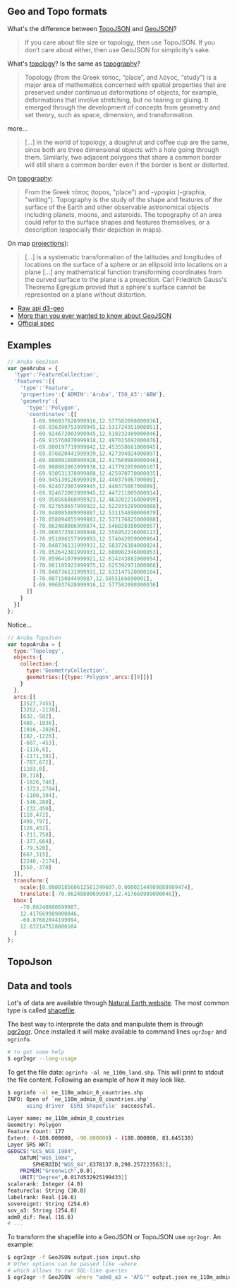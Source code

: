 ## Geo and Topo formats

What's the difference between [TopoJSON](https://github.com/mbostock/topojson/wiki) and [GeoJSON](http://geojson.org/)?
> If you care about file size or topology, then use TopoJSON. If you don’t care about either, then use GeoJSON for simplicity’s sake.

What's [topology](https://en.wikipedia.org/wiki/Topology)? Is the same as [topography](https://en.wikipedia.org/wiki/Topography)?

> Topology (from the Greek τόπος, “place”, and λόγος, “study”) is a major area of mathematics concerned with spatial properties that are preserved under continuous deformations of objects, for example, deformations that involve stretching, but no tearing or gluing. It emerged through the development of concepts from geometry and set theory, such as space, dimension, and transformation.

more...

> [...] in the world of topology, a doughnut and coffee cup are the same, since both are three dimensional objects with a hole going through them. Similarly, two adjacent polygons that share a common border will still share a common border even if the border is bent or distorted.

On [topography](https://en.wikipedia.org/wiki/Topology):

> From the Greek τόπος (topos, "place") and -γραφία (-graphia, "writing"). Topography is the study of the shape and features of the surface of the Earth and other observable astronomical objects including planets, moons, and asteroids. The topography of an area could refer to the surface shapes and features themselves, or a description (especially their depiction in maps).

On map [projections](https://en.wikipedia.org/wiki/Map_projection)):

> [...] is a systematic transformation of the latitudes and longitudes of locations on the surface of a sphere or an ellipsoid into locations on a plane [...] any mathematical function transforming coordinates from the curved surface to the plane is a projection. Carl Friedrich Gauss's Theorema Egregium proved that a sphere's surface cannot be represented on a plane without distortion.

- [Raw api d3-geo](https://github.com/d3/d3-geo)
- [More than you ever wanted to know about GeoJSON](http://www.macwright.org/2015/03/23/geojson-second-bite.html)
- [Official spec](https://tools.ietf.org/html/rfc7946)

## Examples

```js
// Aruba GeoJson
var geoAruba = {
  'type':'FeatureCollection',
  'features':[{
    'type':'Feature',
    'properties':{'ADMIN':'Aruba','ISO_A3':'ABW'},
    'geometry':{
      'type':'Polygon',
      'coordinates':[[
        [-69.996937628999916,12.577582098000036],
        [-69.936390753999945,12.531724351000051],
        [-69.924672003999945,12.519232489000046],
        [-69.915760870999918,12.497015692000076],
        [-69.880197719999842,12.453558661000045],
        [-69.876820441999939,12.427394924000097],
        [-69.888091600999928,12.417669989000046],
        [-69.908802863999938,12.417792059000107],
        [-69.930531378999888,12.425970770000035],
        [-69.945139126999919,12.44037506700009],
        [-69.924672003999945,12.44037506700009],
        [-69.924672003999945,12.447211005000014],
        [-69.958566860999923,12.463202216000099],
        [-70.027658657999922,12.522935289000088],
        [-70.048085089999887,12.531154690000079],
        [-70.058094855999883,12.537176825000088],
        [-70.062408006999874,12.546820380000057],
        [-70.060373501999948,12.556952216000113],
        [-70.051096157999893,12.574042059000064],
        [-70.048736131999931,12.583726304000024],
        [-70.052642381999931,12.600002346000053],
        [-70.059641079999921,12.614243882000054],
        [-70.061105923999975,12.625392971000068],
        [-70.048736131999931,12.632147528000104],
        [-70.00715084499987,12.5855166690001],
        [-69.996937628999916,12.577582098000036]
      ]]
    }
  }]
};
```

Notice...

```js
// Aruba TopoJson
var topoAruba = {
  type:'Topology',
  objects:{
    collection:{
      type:'GeometryCollection',
      geometries:[{type:'Polygon',arcs:[[0]]}]
    }
  },
  arcs:[[
    [3527,7455],
    [3262,-2138],
    [632,-582],
    [480,-1036],
    [1916,-2026],
    [182,-1220],
    [-607,-453],
    [-1116,6],
    [-1171,381],
    [-787,672],
    [1103,0],
    [0,318],
    [-1826,746],
    [-3723,2784],
    [-1100,384],
    [-540,280],
    [-232,450],
    [110,472],
    [499,797],
    [128,452],
    [-211,758],
    [-377,664],
    [-79,520],
    [667,315],
    [2240,-2174],
    [550,-370]
  ]],
  transform:{
    scale:[0.000018560612561249607,0.00002144989888989474],
    translate:[-70.06240800699987,12.417669989000046]},
  bbox:[
    -70.06240800699987,
    12.417669989000046,
    -69.87682044199994,
    12.632147528000104
  ]
};
```

## TopoJson

## Data and tools

Lot's of data are available through [Natural Earth website](http://www.naturalearthdata.com/). The most common type is called [shapefile](https://en.wikipedia.org/wiki/Shapefile).

The best way to interprete the data and manipulate them is through [ogr2ogr](http://www.gdal.org/ogr2ogr.html). Once installed it will make available to command lines `ogr2ogr` and `ogrinfo`.

```sh
# to get some help
$ ogr2ogr --long-usage
```

To get the file data: `ogrinfo -al ne_110m_land.shp`. This will print to stdout the file content. Following an example of how it may look like.

```sh
$ ogrinfo -al ne_110m_admin_0_countries.shp
INFO: Open of `ne_110m_admin_0_countries.shp'
      using driver `ESRI Shapefile' successful.

Layer name: ne_110m_admin_0_countries
Geometry: Polygon
Feature Count: 177
Extent: (-180.000000, -90.000000) - (180.000000, 83.645130)
Layer SRS WKT:
GEOGCS["GCS_WGS_1984",
    DATUM["WGS_1984",
        SPHEROID["WGS_84",6378137.0,298.257223563]],
    PRIMEM["Greenwich",0.0],
    UNIT["Degree",0.0174532925199433]]
scalerank: Integer (4.0)
featurecla: String (30.0)
labelrank: Real (16.6)
sovereignt: String (254.0)
sov_a3: String (254.0)
adm0_dif: Real (16.6)
# ...
```

To transform the shapefile into a GeoJSON or TopoJSON use `ogr2ogr`. An example:

```sh
$ ogr2ogr -f GeoJSON output.json input.shp
# Other options can be passed like -where
# which allows to run SQL-like queries
$ ogr2ogr -f GeoJSON -where "adm0_a3 = 'AFG'" output.json ne_110m_admin_0_countries.shp
```
